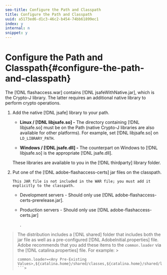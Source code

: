 ```yaml
---
seo-title: Configure the Path and Classpath
title: Configure the Path and Classpath
uuid: a5173ed6-d1c3-46c2-b454-74bb61899ec1
index: y
internal: n
snippet: y
---
```


# Configure the Path and Classpath{#configure-the-path-and-classpath}

The [!DNL flashaccess.war] contains [!DNL jsafeWithNative.jar], which is the Crypto-J library. The latter requires an additional native library to perform crypto operations. 

1. Add the native [!DNL jsafe] library to your path.

    * **Linux / [!DNL libjsafe.so] -** The directory containing [!DNL libjsafe.so] must be on the Path (native Crypto-J libraries are also available for other platforms). For example, set [!DNL libjsafe.so] on `LD_LIBRARY_PATH`. 
    
    * **Windows / [!DNL jsafe.dll] -** The counterpart on Windows to [!DNL libjsafe.so] is the appropriate [!DNL jsafe.dll].

   These libraries are available to you in the [!DNL thirdparty] library folder.
1. Put one of the [!DNL adobe-flashaccess-certs] jar files on the classpath.

       This JAR file is not included in the WAR file; you must add it explicitly to the classpath.

    * Development servers - Should only use [!DNL adobe-flashaccess-certs-prerelease.jar]. 
    * Production servers - Should only use [!DNL adobe-flashaccess- certs.jar]

       .    
>The distribution includes a [!DNL shared] folder that includes both the jar file as well as a pre-configured [!DNL AdobeInitial.properties] file. Adobe recommends that you add these items to the `common.loader` via the [!DNL catalina.properties] file. For example: >
>```>
>common.loader=<Any Pre-Existing Values>,${catalina.home}/shared/classes,${catalina.home}/shared/lib/*.jar
>```>


